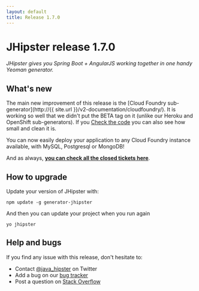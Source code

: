 ```yaml
---
layout: default
title: Release 1.7.0
---
```


JHipster release 1.7.0
==================

*JHipster gives you Spring Boot + AngularJS working together in one handy Yeoman generator.*

What's new
----------

The main new improvement of this release is the [Cloud Foundry sub-generator](http://{{ site.url }}/v2-documentation/cloudfoundry/). It is working so well that we didn't put the BETA tag on it (unlike our Heroku and OpenShift sub-generators). If you [Check the code](https://github.com/jhipster/generator-jhipster/tree/master/cloudfoundry) you can also see how small and clean it is.

You can now easily deploy your application to any Cloud Foundry instance available, with MySQL, Postgresql or MongoDB!

And as always, __[you can check all the closed tickets here](https://github.com/jhipster/generator-jhipster/issues?q=milestone%3A1.7.0+is%3Aclosed)__.

How to upgrade
------------

Update your version of JHipster with:

```
npm update -g generator-jhipster
```

And then you can update your project when you run again

```
yo jhipster
```

Help and bugs
--------------

If you find any issue with this release, don't hesitate to:

- Contact [@java_hipster](https://twitter.com/java_hipster) on Twitter
- Add a bug on our [bug tracker](https://github.com/jhipster/generator-jhipster/issues?state=open)
- Post a question on [Stack Overflow](http://stackoverflow.com/tags/jhipster/info)
